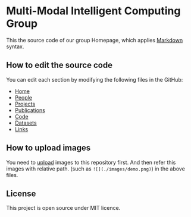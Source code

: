 # Multi-Modal Intelligent Computing Group

This the source code of our group Homepage, which applies [Markdown](https://github.com/adam-p/markdown-here/wiki/Markdown-Cheatsheet) syntax.

## How to edit the source code
You can edit each section by modifying the following files in the GitHub:
- [Home](https://github.com/ahucv/Homepage/edit/master/public/source/home.md)
- [People](https://github.com/ahucv/Homepage/edit/master/public/source/people.md)
- [Projects](https://github.com/ahucv/Homepage/edit/master/public/source/projects.md)
- [Publications](https://github.com/ahucv/Homepage/edit/master/public/source/publications.md)
- [Code](https://github.com/ahucv/Homepage/edit/master/public/source/code.md)
- [Datasets](https://github.com/ahucv/Homepage/edit/master/public/source/datasets.md)
- [Links](https://github.com/ahucv/Homepage/edit/master/public/source/links.md)


## How to upload images
You need to [upload](https://github.com/ahucv/Homepage/upload/master/public/images) images to this repository first. And then refer this images with relative path. (such as `![](./images/demo.png)`) in the above files.

## License
This project is open source under MIT licence.
